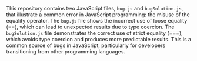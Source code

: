 This repository contains two JavaScript files, `bug.js` and `bugSolution.js`, that illustrate a common error in JavaScript programming: the misuse of the equality operator.  The `bug.js` file shows the incorrect use of loose equality (==), which can lead to unexpected results due to type coercion. The `bugSolution.js` file demonstrates the correct use of strict equality (===), which avoids type coercion and produces more predictable results.  This is a common source of bugs in JavaScript, particularly for developers transitioning from other programming languages.
